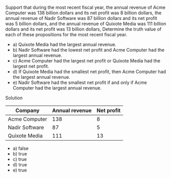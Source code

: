 Support that during the most recent fiscal year, the annual revenue of Acme Computer was 138 billion dollars and its net profit was 8 billion dollars, the annual revenue of Nadir Software was 87 billion dollars and its net profit was 5 billion dollars, and the annual revenue of Quixote Media was 111 billion dollars and its net profit was 13 billion dollars, Determine the truth value of each of these propositions for the most recent fiscal year.

+ a) Quixote Media had the largest annual revenue.
+ b) Nadir Software had the lowest net profit and Acme Computer had the largest annual revenue.
+ c) Acme Computer had the largest net profit or Quixote Media had the largest net profit.
+ d) If Quixote Media had the smallest net profit, then Acme Computer had the largest annual revenue.
+ e) Nadir Software had the smallest net profit if and only if Acme Computer had the largest annual revenue.

Solution

|Company|Annual revenue|Net profit|
|---|---|---|
|Acme Computer|138|8|
|Nadir Software|87|5|
|Quixote Media|111|13|

+ a) false
+ b) true
+ c) true
+ d) true
+ e) true
